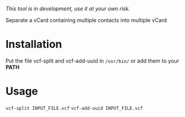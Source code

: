 *This tool is in development, use it at your own risk.*

Separate a vCard containing multiple contacts into multiple vCard

# Installation
Put the file vcf-split and vcf-add-uuid in ```/usr/bin/``` or add them to your **PATH**

# Usage
```vcf-split INPUT_FILE.vcf```
```vcf-add-uuid INPUT_FILE.vcf```
